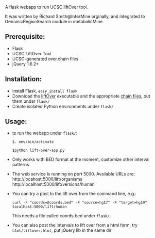 A flask webapp to run UCSC liftOver tool.

It was written by Richard Smith@InterMine orginally, and integrated to GenomicRegionSearch module in metabolicMine.

## Prerequisite:
- Flask
- UCSC LiftOver Tool
- UCSC-generated over.chain files
- jQuery 1.6.2+ 

## Installation:
- Install Flask, <code>easy_install flask</code>
- Download the <a href="http://hgdownload.cse.ucsc.edu/admin/exe/">liftOver</a> executable and the appropriate <a href="http://hgdownload.cse.ucsc.edu/downloads.html#liftover">chain files</a>, put them under <code>flask/</code> 
- Create isolated Python environments under <code>flask/</code>

## Usage:
- to run the webapp under <code>flask/</code>:

    <code>$. env/bin/activate</code>
  
    <code>$python lift-over-app.py</code> 

- Only works with BED format at the moment, customize other interval patterns
- The web service is running on port 5000. Available URLs are:
    http://locahost:5000/lift/organisms
    http://localhost:5000/lift/versions/human
 
- You can try a post to the lift over from the command line, e.g.:

     <code>curl -F "coords=@coords.bed" -F "source=hg17" -F "target=hg19" localhost:5000/lift/human</code>

     This needs a file called coords.bed under <code>flask/</code>. 

- You can also post the intervals to lift over from a html form, try <code>html/liftover.html</code>, put jQuery lib in the same dir


